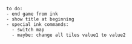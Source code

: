 
      to do:
      - end game from ink
      - show title at beginning
      - special ink commands:
        - switch map
        - maybe: change all tiles value1 to value2
